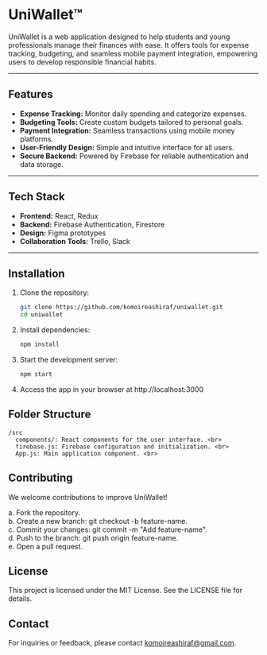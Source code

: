 # UniWallet™ 

UniWallet is a web application designed to help students and young professionals manage their finances with ease. It offers tools for expense tracking, budgeting, and seamless mobile payment integration, empowering users to develop responsible financial habits.  

---

## Features  
- **Expense Tracking:** Monitor daily spending and categorize expenses.  
- **Budgeting Tools:** Create custom budgets tailored to personal goals.  
- **Payment Integration:** Seamless transactions using mobile money platforms.  
- **User-Friendly Design:** Simple and intuitive interface for all users.  
- **Secure Backend:** Powered by Firebase for reliable authentication and data storage.  

---

## Tech Stack  
- **Frontend:** React, Redux  
- **Backend:** Firebase Authentication, Firestore  
- **Design:** Figma prototypes  
- **Collaboration Tools:** Trello, Slack  

---

## Installation  
1. Clone the repository:  
   ```bash  
   git clone https://github.com/komoireashiraf/uniwallet.git  
   cd uniwallet  
2. Install dependencies:
   ```bash
   npm install  
3. Start the development server:
   ```bash
   npm start  
4. Access the app in your browser at
   http://localhost:3000
   
## Folder Structure
  
    /src
      components/: React components for the user interface. <br>
      firebase.js: Firebase configuration and initialization. <br>
      App.js: Main application component. <br>
    
## Contributing
We welcome contributions to improve UniWallet!

a. Fork the repository. <br>
b. Create a new branch: git checkout -b feature-name. <br>
c. Commit your changes: git commit -m "Add feature-name". <br>
d. Push to the branch: git push origin feature-name. <br>
e. Open a pull request.

## License
This project is licensed under the MIT License. See the LICENSE file for details.

## Contact
For inquiries or feedback, please contact komoireashiraf@gmail.com.
